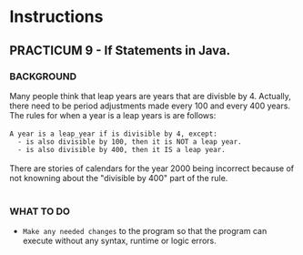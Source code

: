 # Instructions  

## PRACTICUM 9 - If Statements in Java.<br>

### BACKGROUND
Many people think that leap years are years that are divisble by 4. Actually, there need to be period adjustments made every 100 and every 400 years. The rules for when a year is a leap years is are follows:
<br><br>
`A year is a leap_year if is divisible by 4, except:`<br>
`  - is also divisible by 100, then it is NOT a leap year.`<br>
`  - is also divisible by 400, then it IS a leap year.`
<br><br>
There are stories of calendars for the year 2000 being incorrect
because of not knowning about the "divisible by 400" part of the rule.
<br><br>
### WHAT TO DO

- `Make any needed changes` to the program so that the program can execute without any syntax, runtime or logic errors.

